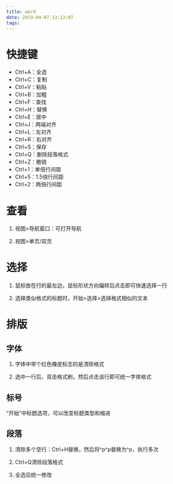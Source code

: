 ```yaml
---
title: word
date: 2019-04-07 13:13:07
tags:
---
```

# 快捷键 #

- Ctrl+A：全选
- Ctrl+C：复制
- Ctrl+V：粘贴
- Ctrl+B：加粗
- Ctrl+F：查找
- Ctrl+H：替换
- Ctrl+E：居中
- Ctrl+J：两端对齐
- Ctrl+L：左对齐
- Ctrl+R：右对齐
- Ctrl+S：保存
- Ctrl+Q：删除段落格式
- Ctrl+Z：撤销
- Ctrl+1：单倍行间距
- Ctrl+5：1.5倍行间距
- Ctrl+2：两倍行间距


# 查看 #

1. 视图>导航窗口：可打开导航

2. 视图>单页/双页

# 选择 #

1. 鼠标放在行的最左边，鼠标形状方向偏转后点击即可快速选择一行

2. 选择类似格式的标题时，开始>选择>选择格式相似的文本


# 排版 #

## 字体 ##

1. 字体中带个红色橡皮标志的是清除格式

2. 选中一行后，双击格式刷，然后点击该行即可统一字体格式

## 标号 ##

“开始”中标题选项，可以改变标题类型和缩进

## 段落 ##

1. 清除多个空行：Ctrl+H替换，然后将^p^p替换为^p，执行多次

2. Ctrl+Q清除段落格式

3. 全选后统一修改
